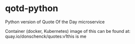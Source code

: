 # qotd-python
Python version of Quote Of the Day microservice  

Container (docker, Kubernetes) image of this can be found at: quay.io/donschenck/quotes:v1this is me
